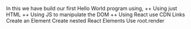 In this we have build our first Hello World program using,
++ Using just HTML
++ Using JS to manipulate the DOM
++ Using React
    use CDN Links
    Create an Element
    Create nested React Elements
    Use root.render